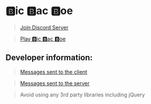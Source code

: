 # 🅱ic 🅱ac 🅱oe

> [Join Discord Server](https://discord.gg/hEDsBac)

> [Play 🅱ic 🅱ac 🅱oe](https://bicbacboe.github.io)

## Developer information:
> [Messages sent to the client](https://github.com/bicbacboe/Server/blob/master/Classes/ServerMessage.ts)

> [Messages sent to the server](https://github.com/bicbacboe/Server/blob/master/Classes/ClientMessage.ts)

> Avoid using any 3rd party libraries including jQuery
